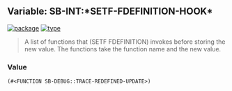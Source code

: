 ## Variable: SB-INT:\*SETF-FDEFINITION-HOOK\*
[![package](https://img.shields.io/badge/Package-SB--INT-5f9ea0.svg?style=social&colorA=999999)](../) [![type](https://img.shields.io/badge/Type-Variable-5f9ea0.svg?style=social&colorA=999999)](../#variable) 

> A list of functions that (SETF FDEFINITION) invokes before storing the
> new value. The functions take the function name and the new value.

### Value
```
(#<FUNCTION SB-DEBUG::TRACE-REDEFINED-UPDATE>)
```
